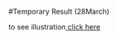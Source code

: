 #Temporary Result (28March)

<p>to see illustration<a href="https://docs.google.com/document/d/1sPUEbgdDKk0lN3tvGKjdI0X0MHleW4hW2XIJrxzFCg0/edit?usp=sharing" target="_blank" rel="noopener noreferrer"> click here</a></p>